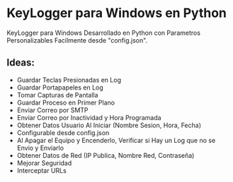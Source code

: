 
# KeyLogger para Windows en Python
KeyLogger para Windows Desarrollado en Python con Parametros Personalizables Facilmente desde "config.json".

## Ideas:
- Guardar Teclas Presionadas en Log
- Guardar Portapapeles en Log
- Tomar Capturas de Pantalla
- Guardar Proceso en Primer Plano
- Enviar Correo por SMTP
- Enviar Correo por Inactividad y Hora Programada
- Obtener Datos Usuario Al Iniciar (Nombre Sesion, Hora, Fecha)
- Configurable desde config.json
- Al Apagar el Equipo y Encenderlo, Verificar si Hay un Log que no se Envio y Enviarlo
- Obtener Datos de Red (IP Publica, Nombre Red, Contraseña)
- Mejorar Seguridad
- Interceptar URLs